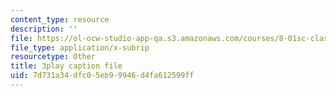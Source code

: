 ```yaml
---
content_type: resource
description: ''
file: https://ol-ocw-studio-app-qa.s3.amazonaws.com/courses/8-01sc-classical-mechanics-fall-2016/7d731a34dfc05eb99946d4fa612599ff_d9ugFckUBcg.vtt
file_type: application/x-subrip
resourcetype: Other
title: 3play caption file
uid: 7d731a34-dfc0-5eb9-9946-d4fa612599ff
---
```

